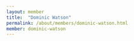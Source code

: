```yaml
---
layout: member
title:  "Dominic Watson"
permalink: /about/members/dominic-watson.html
member: dominic-watson
---
```

